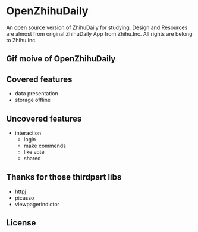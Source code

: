 # OpenZhihuDaily
An open source version of ZhihuDaily for studying. Design and Resources are almost from original ZhihuDaily App from Zhihu.Inc.
All rights are belong to Zhihu.Inc.

## Gif moive of OpenZhihuDaily



## Covered features
  - data presentation
  - storage offline
  
## Uncovered features
  - interaction
    - login
    - make commends
    - like vote
    - shared

## Thanks for those thirdpart libs
  - httpj
  - picasso
  - viewpagerindictor
  
## License
